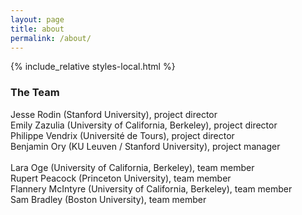 ```yaml
---
layout: page
title: about
permalink: /about/
---
```


{% include_relative styles-local.html %}

### The Team

<div id="person">Jesse Rodin (Stanford University), project director</div>
<div id="person">Emily Zazulia (University of California, Berkeley), project director</div>
<div id="person">Philippe Vendrix (Université de Tours), project director</div>
<div id="person">Benjamin Ory (KU Leuven / Stanford University), project manager</div><br>
<div id="person">Lara Oge (University of California, Berkeley), team member</div>
<div id="person">Rupert Peacock (Princeton University), team member</div>
<div id="person">Flannery McIntyre (University of California, Berkeley), team member</div>
<div id="person">Sam Bradley (Boston University), team member</div>
